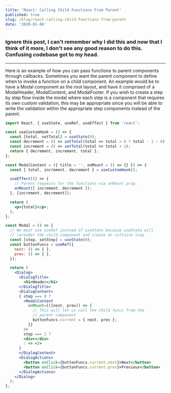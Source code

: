 ```yaml
---
title: 'React: Calling Child Functions From Parent'
published: true
slug: /blog/react-calling-child-functions-from-parent
date: '2020-01-06'
---
```


### Ignore this post, I can't remember why I did this and now that I think of it more, I don't see any good reason to do this. Confusing codebase got to my head.

------

Here is an example of how you can pass functions to parent components through callbacks. Sometimes you want the parent
component to define when to invoke a function on a child component. An example would be to have a Modal component as the
root layout, and have it comprised of a ModalHeader, ModalContent, and ModalFooter. If you wish to create a step by step
flow inside the modal where each step is a component that requires its own custom validation, this may be appropriate
since you will be able to write the validation within the appropriate step components instead of the parent.

```jsx
import React, { useState, useRef, useEffect } from 'react';

const useCustomHook = () => {
  const [total, setTotal] = useState(0);
  const decrement = () => setTotal(total => total > 0 ? total - 1 : 0);
  const increment = () => setTotal(total => total + 1);
  return { decrement, increment, total };
};

const ModalContent = ({ title = '', onMount = () => {} }) => {
  const { total, increment, decrement } = useCustomHook();

  useEffect(() => {
    // Parent requests for the functions via onMount prop.
    onMount([ increment, decrement ]);
  }, [increment, decrement]);

  return (
    <p>{total}</p>;
  );
};

const Modal = () => {
  // We must use useRef instead of useState because useState will
  // rerender the child component and create an infinite loop
  const [step, setStep] = useState(0);
  const buttonFuncs = useRef({
    next: () => { },
    prev: () => { },
  });

  return (
    <Dialog>
      <DialogTitle>
        <h1>Header</h1>
      </DialogTitle>
      <DialogContent>
      { step === 0 ?
        <ModalContent
          onMount={([next, prev]) => {
            // This will let us call the child funcs from the
            // parent component
            buttonFuncs.current = { next, prev };
          }} 
        />
        step === 1 ?
        <div></div>
        : <> </>
      }
      </DialogContent>
      <DialogActions>
        <button onClick={buttonFuncs.current.next}>Next</button>
        <button onClick={buttonFuncs.current.prev}>Previous</button>
      </DialogActions>
    </Dialog>
  );
};

```
